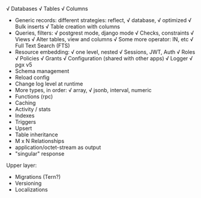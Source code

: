 √ Databases
√ Tables
√ Columns
* Generic records: different strategies: reflect, √ database, √ optimized
√ Bulk inserts
√ Table creation with columns 
* Queries, filters: √ postgrest mode, django mode
√ Checks, constraints
√ Views
√ Alter tables, view and columns
√ Some more operator: IN, etc
√ Full Text Search (FTS)
* Resource embedding: √ one level, nested
√ Sessions, JWT, Auth
√ Roles
√ Policies
√ Grants
√ Configuration (shared with other apps) 
√ Logger
√ pgx v5
* Schema management
* Reload config
* Change log level at runtime
* More types, in order: √ array, √ jsonb, interval, numeric
* Functions (rpc)
* Caching
* Activity / stats
* Indexes
* Triggers
* Upsert
* Table inheritance
* M x N Relationships
* application/octet-stream as output
* "singular" response

Upper layer:
* Migrations (Tern?)
* Versioning
* Localizations